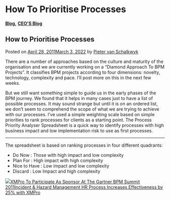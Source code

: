 # How To Prioritise Processes

[**Blog**](https://xmpro.com/category/blog/)**,** [**CEO'S Blog**](https://xmpro.com/category/blog/pieter-blog/)

## How to Prioritise Processes

Posted on [April 28, 2011March 3, 2022](https://xmpro.com/how-to-prioritise-processes/) by [Pieter van Schalkwyk](https://xmpro.com/author/pietervs/)

There are a number of approaches based on the culture and maturity of the organisation and we are currently working on a “Diamond Approach To BPM Projects”. It classifies BPM projects according to four dimensions: novelty, technology, complexity and pace. I’ll post more on this in the next few weeks.

But we still want something simple to guide us in the early phases of the BPM journey. We found that it helps in many cases just to have a list of possible processes. It may sound strange but until it is on an ordered list, we don’t seem to comprehend the scope of what we are trying to achieve with our processes. I’ve used a simple weighting scale based on simple priorities to rank processes for clients as a starting point. The Process Priority Analyser Spreadsheet is a quick way to identify processes with high business impact and low implementation risk to use as first processes.

***

The spreadsheet is based on ranking processes in four different quadrants:

* Do Now : Those with high impact and low complexity
* Plan For : High impact with high complexity
* Nice to Have : Low impact and low complexity
* Discard : Low Impact and high complexity

&#x20;[![](https://xmpro.com/wp-content/uploads/2011/04/xmpro-ppa.png)](https://xmpro.com/wp-content/uploads/2011/04/xmpro-ppa.png)[XMPro To Participate As Sponsor At The Gartner BPM Summit 2011](https://xmpro.com/xmpro-to-participate-as-sponsor-at-the-gartner-bpm-summit-2011/)[Incident & Hazard Management HR Process Increases Effectiveness by 25% with XMPro](https://xmpro.com/incident-hazard-management-hr-process-increases-effectiveness-by-25-with-xmpro/)
